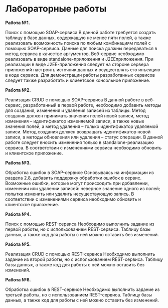 # Лабораторные работы

**Работа №1.**

Поиск с помощью SOAP-сервиса В данной работе требуется создать таблицу в базе данных, содержащую не менее пяти полей, а также реализовать возможность поиска по любым комбинациям полей с помощью SOAP-сервиса. Данные для поиска должны передаваться в метод сервиса в качестве аргументов. Веб-сервис необходимо реализовать в виде standalone-приложения и J2EEприложения. При реализации в виде J2EE-приложения следует на стороне сервера приложений настроить источник данных и осуществлять его инъекцию в коде сервиса. Для демонстрации работы разработанных сервисов следует также разработать и клиентское консольное приложение.&#x20;

**Работа №2.**

Реализация CRUD с помощью SOAP-сервиса В данной работе в веб-сервис, разработанный в первой работе, необходимо добавить методы для создания, изменения и удаления записей из таблицы. Метод создания должен принимать значения полей новой записи, метод изменения – идентификатор изменяемой записи, а также новые значения полей, а метод удаления – только идентификатор удаляемой записи. Метод создания должен возвращать идентификатор новой записи, а методы обновления или удаления – статус операции. В данной работе следует вносить изменения только в standalone-реализацию сервиса. В соответствии с изменениями сервиса необходимо обновить и клиентское приложение.

**Работа №3.**

Обработка ошибок в SOAP-сервисе Основываясь на информации из раздела 2.8, добавить поддержку обработки ошибок в сервис. Возможные ошибки, которые могут происходить при добавлении, изменении или удалении записей: неверное значение одного из полей; попытка изменить или удалить несуществующую запись. В соответствии с изменениями сервиса необходимо обновить и клиентское приложение.

**Работа №4.**

Поиск с помощью REST-сервиса Необходимо выполнить задание из первой работы, но с использованием REST-сервиса. Таблицу базы данных, а также код для работы с ней можно оставить без изменений.

**Работа №5.**&#x20;

Реализация CRUD с помощью REST-сервиса Необходимо выполнить задание из второй работы, но с использованием REST-сервиса. Таблицу базы данных, а также код для работы с ней можно оставить без изменений.

**Работа №6.**&#x20;

Обработка ошибок в REST-сервисе Необходимо выполнить задание из третьей работы, но с использованием REST-сервиса. Таблицу базы данных, а также код для работы с ней можно оставить без изменений.
